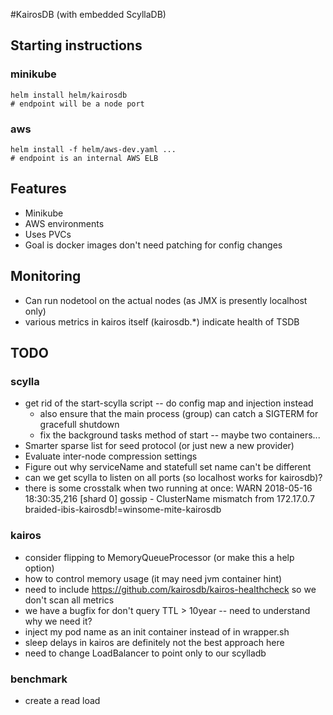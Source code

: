 #KairosDB (with embedded ScyllaDB)


## Starting instructions

### minikube
```aidl
helm install helm/kairosdb
# endpoint will be a node port
```
### aws
```aidl
helm install -f helm/aws-dev.yaml ...
# endpoint is an internal AWS ELB
```

## Features
- Minikube
- AWS environments
- Uses PVCs
- Goal is docker images don't need patching for config changes

## Monitoring
- Can run nodetool on the actual nodes (as JMX is presently localhost only)
- various metrics in kairos itself (kairosdb.*) indicate health of TSDB

## TODO
### scylla
- get rid of the start-scylla script -- do config map and injection instead
  - also ensure that the main process (group) can catch a SIGTERM for gracefull shutdown
  - fix the background tasks method of start -- maybe two containers...
- Smarter sparse list for seed protocol (or just new a new provider)
- Evaluate inter-node compression settings
- Figure out why serviceName and statefull set name can't be different
- can we get scylla to listen on all ports (so localhost works for kairosdb)?
- there is some crosstalk when two running at once: WARN  2018-05-16 18:30:35,216 [shard 0] gossip - ClusterName mismatch from 172.17.0.7 braided-ibis-kairosdb!=winsome-mite-kairosdb

### kairos
- consider flipping to MemoryQueueProcessor (or make this a help option)
- how to control memory usage (it may need jvm container hint)
- need to include https://github.com/kairosdb/kairos-healthcheck so we don't scan all metrics
- we have a bugfix for don't query TTL > 10year -- need to understand why we need it?
- inject my pod name as an init container instead of in wrapper.sh
- sleep delays in kairos are definitely not the best approach here
- need to change LoadBalancer to point only to our scylladb

### benchmark
- create a read load